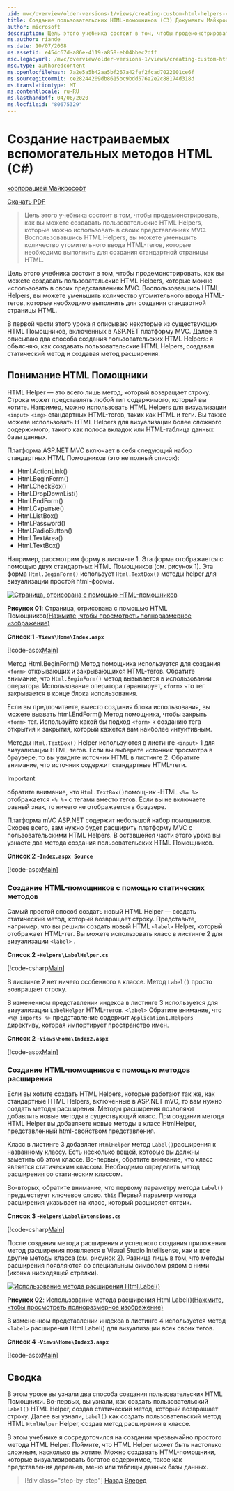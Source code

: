 ```yaml
---
uid: mvc/overview/older-versions-1/views/creating-custom-html-helpers-cs
title: Создание пользовательских HTML-помощников (СЗ) Документы Майкрософт
author: microsoft
description: Цель этого учебника состоит в том, чтобы продемонстрировать, как вы можете создавать пользовательские HTML Helpers, которые можно использовать в своих представлениях MVC. Воспользовавшись HTML Helper...
ms.author: riande
ms.date: 10/07/2008
ms.assetid: e454c67d-a86e-4119-a858-eb04bbec2dff
msc.legacyurl: /mvc/overview/older-versions-1/views/creating-custom-html-helpers-cs
msc.type: authoredcontent
ms.openlocfilehash: 7a2e5a5b42aa5bf267a42fef2fcad7022001ce6f
ms.sourcegitcommit: ce28244209db8615bc9bdd576a2e2c88174d318d
ms.translationtype: MT
ms.contentlocale: ru-RU
ms.lasthandoff: 04/06/2020
ms.locfileid: "80675329"
---
```

# <a name="creating-custom-html-helpers-c"></a>Создание настраиваемых вспомогательных методов HTML (C#)

[корпорацией Майкрософт](https://github.com/microsoft)

[Скачать PDF](https://download.microsoft.com/download/1/1/f/11f721aa-d749-4ed7-bb89-a681b68894e6/ASPNET_MVC_Tutorial_9_CS.pdf)

> Цель этого учебника состоит в том, чтобы продемонстрировать, как вы можете создавать пользовательские HTML Helpers, которые можно использовать в своих представлениях MVC. Воспользовавшись HTML Helpers, вы можете уменьшить количество утомительного ввода HTML-тегов, которые необходимо выполнить для создания стандартной страницы HTML.

Цель этого учебника состоит в том, чтобы продемонстрировать, как вы можете создавать пользовательские HTML Helpers, которые можно использовать в своих представлениях MVC. Воспользовавшись HTML Helpers, вы можете уменьшить количество утомительного ввода HTML-тегов, которые необходимо выполнить для создания стандартной страницы HTML.

В первой части этого урока я описываю некоторые из существующих HTML Помощников, включенных в ASP.NET платформу MVC. Далее я описываю два способа создания пользовательских HTML Helpers: я объясняю, как создавать пользовательские HTML Helpers, создавая статический метод и создавая метод расширения.

## <a name="understanding-html-helpers"></a>Понимание HTML Помощники

HTML Helper — это всего лишь метод, который возвращает строку. Строка может представлять любой тип содержимого, который вы хотите. Например, можно использовать HTML Helpers для визуализации `<input>` `<img>` стандартных HTML-тегов, таких как HTML и теги. Вы также можете использовать HTML Helpers для визуализации более сложного содержимого, такого как полоса вкладок или HTML-таблица данных базы данных.

Платформа ASP.NET MVC включает в себя следующий набор стандартных HTML Помощников (это не полный список):

- Html.ActionLink()
- Html.BeginForm()
- Html.CheckBox()
- Html.DropDownList()
- Html.EndForm()
- Html.Скрытые()
- Html.ListBox()
- Html.Password()
- Html.RadioButton()
- Html.TextArea()
- Html.TextBox()

Например, рассмотрим форму в листинге 1. Эта форма отображается с помощью двух стандартных HTML Помощников (см. рисунок 1). Эта форма `Html.BeginForm()` использует `Html.TextBox()` методы helper для визуализации простой html-формы.

[![Страница, отрисована с помощью HTML-помощников](creating-custom-html-helpers-cs/_static/image2.png)](creating-custom-html-helpers-cs/_static/image1.png)

**Рисунок 01**: Страница, отрисована с помощью HTML Помощников[(Нажмите, чтобы просмотреть полноразмерное изображение)](creating-custom-html-helpers-cs/_static/image3.png)

**Список 1 -`Views\Home\Index.aspx`**

[!code-aspx[Main](creating-custom-html-helpers-cs/samples/sample1.aspx)]

Метод Html.BeginForm() Метод помощника используется для создания `<form>` открывающих и закрывающихся HTML-тегов. Обратите внимание, что `Html.BeginForm()` метод вызывается в использовании оператора. Использование оператора гарантирует, `<form>` что тег закрывается в конце блока использования.

Если вы предпочитаете, вместо создания блока использования, вы можете вызвать html.EndForm() Метод помощника, чтобы закрыть `<form>` тег. Используйте какой бы подход `<form>` к созданию тега открытия и закрытия, который кажется вам наиболее интуитивным.

Методы `Html.TextBox()` Helper используются в листинге `<input>` 1 для визуализации HTML-тегов. Если вы выберете источник просмотра в браузере, то вы увидите источник HTML в листинге 2. Обратите внимание, что источник содержит стандартные HTML-теги.

> [!IMPORTANT]
> обратите внимание, что `Html.TextBox()`помощник -HTML `<%= %>` отображается `<% %>` с тегами вместо тегов. Если вы не включаете равный знак, то ничего не отображается в браузере.

Платформа mVC ASP.NET содержит небольшой набор помощников. Скорее всего, вам нужно будет расширить платформу MVC с пользовательскими HTML Helpers. В оставшейся части этого урока вы узнаете два метода создания пользовательских HTML Помощников.

**Список 2 -`Index.aspx Source`**

[!code-aspx[Main](creating-custom-html-helpers-cs/samples/sample2.aspx)]

### <a name="creating-html-helpers-with-static-methods"></a>Создание HTML-помощников с помощью статических методов

Самый простой способ создать новый HTML Helper — создать статический метод, который возвращает строку. Представьте, например, что вы решили создать новый HTML `<label>` Helper, который отображает HTML-тег. Вы можете использовать класс в листинге 2 для визуализации `<label>` .

**Список 2 -`Helpers\LabelHelper.cs`**

[!code-csharp[Main](creating-custom-html-helpers-cs/samples/sample3.cs)]

В листинге 2 нет ничего особенного в классе. Метод `Label()` просто возвращает строку.

В измененном представлении индекса в листинге 3 используется для визуализации `LabelHelper` HTML-тегов. `<label>` Обратите внимание, что `<%@ imports %>` представление содержит `Application1.Helpers` директиву, которая импортирует пространство имен.

**Список 2 -`Views\Home\Index2.aspx`**

[!code-aspx[Main](creating-custom-html-helpers-cs/samples/sample4.aspx)]

### <a name="creating-html-helpers-with-extension-methods"></a>Создание HTML-помощников с помощью методов расширения

Если вы хотите создать HTML Helpers, которые работают так же, как стандартные HTML Helpers, включенные в ASP.NET mVC, то вам нужно создать методы расширения. Методы расширения позволяют добавлять новые методы в существующий класс. При создании метода HTML Helper вы добавляете новые методы в класс HtmlHelper, представленный html-свойством представления.

Класс в листинге 3 добавляет `HtmlHelper` метод `Label()`расширения к названному классу. Есть несколько вещей, которые вы должны заметить об этом классе. Во-первых, обратите внимание, что класс является статическим классом. Необходимо определить метод расширения со статическим классом.

Во-вторых, обратите внимание, что первому параметру метода `Label()` предшествует ключевое слово. `this` Первый параметр метода расширения указывает на класс, который расширяет сятвик.

**Список 3 -`Helpers\LabelExtensions.cs`**

[!code-csharp[Main](creating-custom-html-helpers-cs/samples/sample5.cs)]

После создания метода расширения и успешного создания приложения метод расширения появляется в Visual Studio Intellisense, как и все другие методы класса (см. рисунок 2). Разница лишь в том, что методы расширения появляются со специальным символом рядом с ними (иконка нисходящей стрелки).

[![Использование метода расширения Html.Label()](creating-custom-html-helpers-cs/_static/image5.png)](creating-custom-html-helpers-cs/_static/image4.png)

**Рисунок 02**: Использование метода расширения Html.Label()[(Нажмите, чтобы просмотреть полноразмерное изображение)](creating-custom-html-helpers-cs/_static/image6.png)

В измененном представлении индекса в листинге 4 используется метод `<label>` расширения Html.Label() для визуализации всех своих тегов.

**Список 4 -`Views\Home\Index3.aspx`**

[!code-aspx[Main](creating-custom-html-helpers-cs/samples/sample6.aspx)]

## <a name="summary"></a>Сводка

В этом уроке вы узнали два способа создания пользовательских HTML Помощники. Во-первых, вы узнали, как создать пользовательский `Label()` HTML Helper, создав статический метод, который возвращает строку. Далее вы узнали, `Label()` как создать пользовательский метод HTML `HtmlHelper` Helper, создав метод расширения в классе.

В этом учебнике я сосредоточился на создании чрезвычайно простого метода HTML Helper. Поймите, что HTML Helper может быть настолько сложным, насколько вы хотите. Можно создавать HTML-помощники, которые визуализировать богатое содержимое, такое как представления деревьев, меню или таблицы данных базы данных.

> [!div class="step-by-step"]
> [Назад](asp-net-mvc-views-overview-cs.md)
> [Вперед](using-the-tagbuilder-class-to-build-html-helpers-cs.md)
